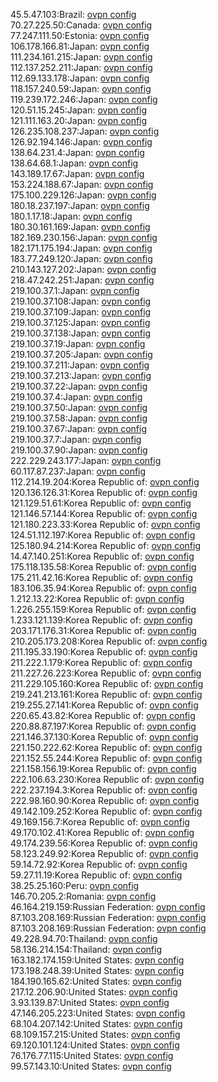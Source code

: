 45.5.47.103:Brazil: [ovpn config](vpn/45_5_47_103.ovpn)  
70.27.225.50:Canada: [ovpn config](vpn/70_27_225_50.ovpn)  
77.247.111.50:Estonia: [ovpn config](vpn/77_247_111_50.ovpn)  
106.178.166.81:Japan: [ovpn config](vpn/106_178_166_81.ovpn)  
111.234.161.215:Japan: [ovpn config](vpn/111_234_161_215.ovpn)  
112.137.252.211:Japan: [ovpn config](vpn/112_137_252_211.ovpn)  
112.69.133.178:Japan: [ovpn config](vpn/112_69_133_178.ovpn)  
118.157.240.59:Japan: [ovpn config](vpn/118_157_240_59.ovpn)  
119.239.172.246:Japan: [ovpn config](vpn/119_239_172_246.ovpn)  
120.51.15.245:Japan: [ovpn config](vpn/120_51_15_245.ovpn)  
121.111.163.20:Japan: [ovpn config](vpn/121_111_163_20.ovpn)  
126.235.108.237:Japan: [ovpn config](vpn/126_235_108_237.ovpn)  
126.92.194.146:Japan: [ovpn config](vpn/126_92_194_146.ovpn)  
138.64.231.4:Japan: [ovpn config](vpn/138_64_231_4.ovpn)  
138.64.68.1:Japan: [ovpn config](vpn/138_64_68_1.ovpn)  
143.189.17.67:Japan: [ovpn config](vpn/143_189_17_67.ovpn)  
153.224.188.67:Japan: [ovpn config](vpn/153_224_188_67.ovpn)  
175.100.229.126:Japan: [ovpn config](vpn/175_100_229_126.ovpn)  
180.18.237.197:Japan: [ovpn config](vpn/180_18_237_197.ovpn)  
180.1.17.18:Japan: [ovpn config](vpn/180_1_17_18.ovpn)  
180.30.161.169:Japan: [ovpn config](vpn/180_30_161_169.ovpn)  
182.169.230.156:Japan: [ovpn config](vpn/182_169_230_156.ovpn)  
182.171.175.194:Japan: [ovpn config](vpn/182_171_175_194.ovpn)  
183.77.249.120:Japan: [ovpn config](vpn/183_77_249_120.ovpn)  
210.143.127.202:Japan: [ovpn config](vpn/210_143_127_202.ovpn)  
218.47.242.251:Japan: [ovpn config](vpn/218_47_242_251.ovpn)  
219.100.37.1:Japan: [ovpn config](vpn/219_100_37_1.ovpn)  
219.100.37.108:Japan: [ovpn config](vpn/219_100_37_108.ovpn)  
219.100.37.109:Japan: [ovpn config](vpn/219_100_37_109.ovpn)  
219.100.37.125:Japan: [ovpn config](vpn/219_100_37_125.ovpn)  
219.100.37.138:Japan: [ovpn config](vpn/219_100_37_138.ovpn)  
219.100.37.19:Japan: [ovpn config](vpn/219_100_37_19.ovpn)  
219.100.37.205:Japan: [ovpn config](vpn/219_100_37_205.ovpn)  
219.100.37.211:Japan: [ovpn config](vpn/219_100_37_211.ovpn)  
219.100.37.213:Japan: [ovpn config](vpn/219_100_37_213.ovpn)  
219.100.37.22:Japan: [ovpn config](vpn/219_100_37_22.ovpn)  
219.100.37.4:Japan: [ovpn config](vpn/219_100_37_4.ovpn)  
219.100.37.50:Japan: [ovpn config](vpn/219_100_37_50.ovpn)  
219.100.37.58:Japan: [ovpn config](vpn/219_100_37_58.ovpn)  
219.100.37.67:Japan: [ovpn config](vpn/219_100_37_67.ovpn)  
219.100.37.7:Japan: [ovpn config](vpn/219_100_37_7.ovpn)  
219.100.37.90:Japan: [ovpn config](vpn/219_100_37_90.ovpn)  
222.229.243.177:Japan: [ovpn config](vpn/222_229_243_177.ovpn)  
60.117.87.237:Japan: [ovpn config](vpn/60_117_87_237.ovpn)  
112.214.19.204:Korea Republic of: [ovpn config](vpn/112_214_19_204.ovpn)  
120.136.126.31:Korea Republic of: [ovpn config](vpn/120_136_126_31.ovpn)  
121.129.51.61:Korea Republic of: [ovpn config](vpn/121_129_51_61.ovpn)  
121.146.57.144:Korea Republic of: [ovpn config](vpn/121_146_57_144.ovpn)  
121.180.223.33:Korea Republic of: [ovpn config](vpn/121_180_223_33.ovpn)  
124.51.112.197:Korea Republic of: [ovpn config](vpn/124_51_112_197.ovpn)  
125.180.94.214:Korea Republic of: [ovpn config](vpn/125_180_94_214.ovpn)  
14.47.140.251:Korea Republic of: [ovpn config](vpn/14_47_140_251.ovpn)  
175.118.135.58:Korea Republic of: [ovpn config](vpn/175_118_135_58.ovpn)  
175.211.42.16:Korea Republic of: [ovpn config](vpn/175_211_42_16.ovpn)  
183.106.35.94:Korea Republic of: [ovpn config](vpn/183_106_35_94.ovpn)  
1.212.13.22:Korea Republic of: [ovpn config](vpn/1_212_13_22.ovpn)  
1.226.255.159:Korea Republic of: [ovpn config](vpn/1_226_255_159.ovpn)  
1.233.121.139:Korea Republic of: [ovpn config](vpn/1_233_121_139.ovpn)  
203.171.176.31:Korea Republic of: [ovpn config](vpn/203_171_176_31.ovpn)  
210.205.173.208:Korea Republic of: [ovpn config](vpn/210_205_173_208.ovpn)  
211.195.33.190:Korea Republic of: [ovpn config](vpn/211_195_33_190.ovpn)  
211.222.1.179:Korea Republic of: [ovpn config](vpn/211_222_1_179.ovpn)  
211.227.26.223:Korea Republic of: [ovpn config](vpn/211_227_26_223.ovpn)  
211.229.105.160:Korea Republic of: [ovpn config](vpn/211_229_105_160.ovpn)  
219.241.213.161:Korea Republic of: [ovpn config](vpn/219_241_213_161.ovpn)  
219.255.27.141:Korea Republic of: [ovpn config](vpn/219_255_27_141.ovpn)  
220.65.43.82:Korea Republic of: [ovpn config](vpn/220_65_43_82.ovpn)  
220.88.87.197:Korea Republic of: [ovpn config](vpn/220_88_87_197.ovpn)  
221.146.37.130:Korea Republic of: [ovpn config](vpn/221_146_37_130.ovpn)  
221.150.222.62:Korea Republic of: [ovpn config](vpn/221_150_222_62.ovpn)  
221.152.55.244:Korea Republic of: [ovpn config](vpn/221_152_55_244.ovpn)  
221.158.156.19:Korea Republic of: [ovpn config](vpn/221_158_156_19.ovpn)  
222.106.63.230:Korea Republic of: [ovpn config](vpn/222_106_63_230.ovpn)  
222.237.194.3:Korea Republic of: [ovpn config](vpn/222_237_194_3.ovpn)  
222.98.160.90:Korea Republic of: [ovpn config](vpn/222_98_160_90.ovpn)  
49.142.109.252:Korea Republic of: [ovpn config](vpn/49_142_109_252.ovpn)  
49.169.156.7:Korea Republic of: [ovpn config](vpn/49_169_156_7.ovpn)  
49.170.102.41:Korea Republic of: [ovpn config](vpn/49_170_102_41.ovpn)  
49.174.239.56:Korea Republic of: [ovpn config](vpn/49_174_239_56.ovpn)  
58.123.249.92:Korea Republic of: [ovpn config](vpn/58_123_249_92.ovpn)  
59.14.72.92:Korea Republic of: [ovpn config](vpn/59_14_72_92.ovpn)  
59.27.11.19:Korea Republic of: [ovpn config](vpn/59_27_11_19.ovpn)  
38.25.25.160:Peru: [ovpn config](vpn/38_25_25_160.ovpn)  
146.70.205.2:Romania: [ovpn config](vpn/146_70_205_2.ovpn)  
46.164.219.159:Russian Federation: [ovpn config](vpn/46_164_219_159.ovpn)  
87.103.208.169:Russian Federation: [ovpn config](vpn/87_103_208_169.ovpn)  
87.103.208.169:Russian Federation: [ovpn config](vpn/87_103_208_169.ovpn)  
49.228.94.70:Thailand: [ovpn config](vpn/49_228_94_70.ovpn)  
58.136.214.154:Thailand: [ovpn config](vpn/58_136_214_154.ovpn)  
163.182.174.159:United States: [ovpn config](vpn/163_182_174_159.ovpn)  
173.198.248.39:United States: [ovpn config](vpn/173_198_248_39.ovpn)  
184.190.165.62:United States: [ovpn config](vpn/184_190_165_62.ovpn)  
217.12.206.90:United States: [ovpn config](vpn/217_12_206_90.ovpn)  
3.93.139.87:United States: [ovpn config](vpn/3_93_139_87.ovpn)  
47.146.205.223:United States: [ovpn config](vpn/47_146_205_223.ovpn)  
68.104.207.142:United States: [ovpn config](vpn/68_104_207_142.ovpn)  
68.109.157.215:United States: [ovpn config](vpn/68_109_157_215.ovpn)  
69.120.101.124:United States: [ovpn config](vpn/69_120_101_124.ovpn)  
76.176.77.115:United States: [ovpn config](vpn/76_176_77_115.ovpn)  
99.57.143.10:United States: [ovpn config](vpn/99_57_143_10.ovpn)  
